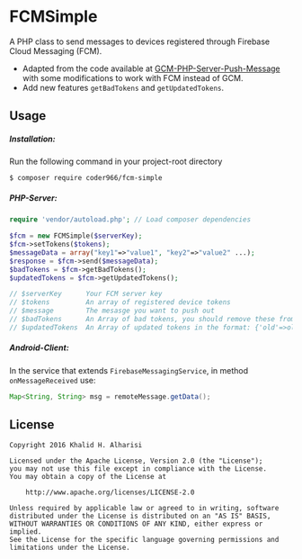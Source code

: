FCMSimple
===
A PHP class to send messages to devices registered through Firebase Cloud Messaging (FCM).

- Adapted from the code available at [GCM-PHP-Server-Push-Message](https://github.com/mattg888/GCM-PHP-Server-Push-Message) with some modifications to work with FCM instead of GCM.
- Add new features `getBadTokens` and `getUpdatedTokens`.


Usage
---
##### Installation:
Run the following command in your project-root directory
```
$ composer require coder966/fcm-simple
```

##### PHP-Server:
```php
require 'vendor/autoload.php'; // Load composer dependencies

$fcm = new FCMSimple($serverKey);
$fcm->setTokens($tokens);
$messageData = array("key1"=>"value1", "key2"=>"value2" ...);
$response = $fcm->send($messageData);
$badTokens = $fcm->getBadTokens();
$updatedTokens = $fcm->getUpdatedTokens();

// $serverKey      Your FCM server key
// $tokens         An array of registered device tokens
// $message        The mesasge you want to push out
// $badTokens      An Array of bad tokens, you should remove these from your database
// $updatedTokens  An Array of updated tokens in the format: {'old'=>oldToken, 'new'=>newToken}, you should update these in your database
```

##### Android-Client:
In the service that extends `FirebaseMessagingService`, in method `onMessageReceived` use:
```java
Map<String, String> msg = remoteMessage.getData();
```


License
---
```
Copyright 2016 Khalid H. Alharisi

Licensed under the Apache License, Version 2.0 (the "License");
you may not use this file except in compliance with the License.
You may obtain a copy of the License at

    http://www.apache.org/licenses/LICENSE-2.0

Unless required by applicable law or agreed to in writing, software
distributed under the License is distributed on an "AS IS" BASIS,
WITHOUT WARRANTIES OR CONDITIONS OF ANY KIND, either express or implied.
See the License for the specific language governing permissions and
limitations under the License.
```
